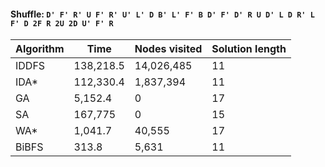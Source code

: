 #### Shuffle: `D' F' R' U F' R' U' L' D B' L' F' B D' F' D' R U D' L D R' L F' D 2F R 2U 2D U' F' R`
| Algorithm | Time | Nodes visited | Solution length |
| ----- | ----- | ----- | ----- |
| IDDFS | 138,218.5 | 14,026,485 | 11 |
| IDA* | 112,330.4 | 1,837,394 | 11 |
| GA | 5,152.4 | 0 | 17 |
| SA | 167,775 | 0 | 15 |
| WA* | 1,041.7 | 40,555 | 17 |
| BiBFS | 313.8 | 5,631 | 11 |